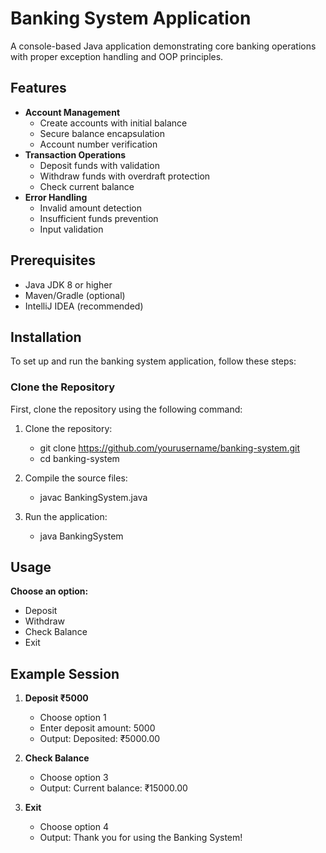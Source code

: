 # Banking System Application

A console-based Java application demonstrating core banking operations with proper exception handling and OOP principles.

## Features
- **Account Management**
  - Create accounts with initial balance
  - Secure balance encapsulation
  - Account number verification
- **Transaction Operations**
  - Deposit funds with validation
  - Withdraw funds with overdraft protection
  - Check current balance
- **Error Handling**
  - Invalid amount detection
  - Insufficient funds prevention
  - Input validation

## Prerequisites
- Java JDK 8 or higher
- Maven/Gradle (optional)
- IntelliJ IDEA (recommended)

## Installation

To set up and run the banking system application, follow these steps:

### Clone the Repository
First, clone the repository using the following command:

1. Clone the repository:
    - git clone https://github.com/yourusername/banking-system.git
    - cd banking-system

2. Compile the source files:
    - javac BankingSystem.java

3. Run the application:
    - java BankingSystem

## Usage
**Choose an option:**
  - Deposit
  - Withdraw
  - Check Balance
  - Exit

## Example Session
1. **Deposit ₹5000**
   - Choose option 1
   - Enter deposit amount: 5000
   - Output: Deposited: ₹5000.00

2. **Check Balance**
   - Choose option 3
   - Output: Current balance: ₹15000.00

3. **Exit**
   - Choose option 4
   - Output: Thank you for using the Banking System!
